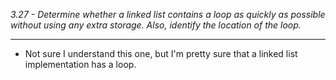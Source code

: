 *3.27 - Determine whether a linked list contains a loop as quickly as possible without using any extra storage. Also, identify the location of the loop.*
***
- Not sure I understand this one, but I'm pretty sure that a linked list implementation has a loop.
